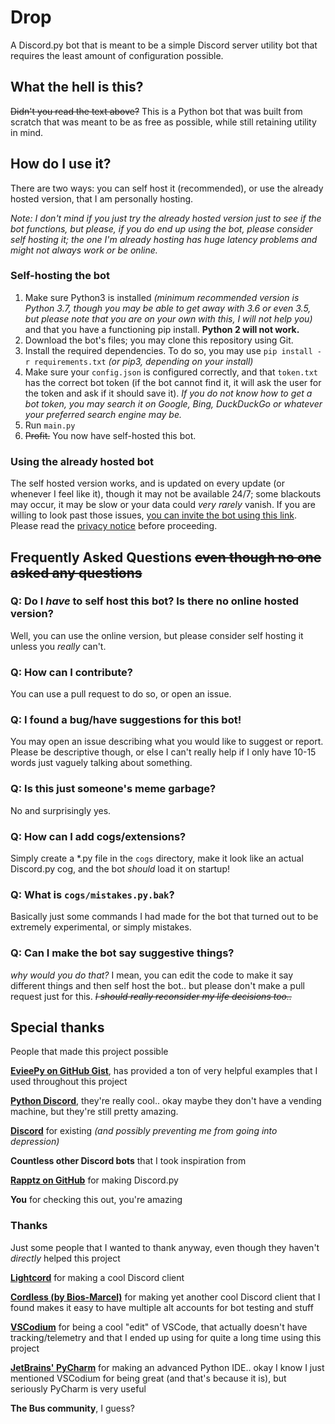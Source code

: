 # Drop
A Discord.py bot that is meant to be a simple Discord server utility bot that requires the least amount of configuration possible.

## What the hell is this? 
~~Didn't you read the text above?~~ This is a Python bot that was built from scratch that was meant to be as free as possible, while still retaining utility in mind. 
## How do I use it?
There are two ways: you can self host it (recommended), or use the already hosted version, that I am personally hosting.

*Note: I don't mind if you just try the already hosted version just to see if the bot functions, but please, if you do end up using the bot, please consider self hosting it; the one I'm already hosting has huge latency problems and might not always work or be online.*


### Self-hosting the bot
1. Make sure Python3 is installed *(minimum recommended version is Python 3.7, though you may be able to get away with 3.6 or even 3.5, but please note that you are on your own with this, I will not help you)* and that you have a functioning pip install. **Python 2 will not work.**
2. Download the bot's files; you may clone this repository using Git.
3. Install the required dependencies. To do so, you may use `pip install -r requirements.txt` *(or pip3, depending on your install)*
4. Make sure your `config.json` is configured correctly, and that `token.txt` has the correct bot token (if the bot cannot find it, it will ask the user for the token and ask if it should save it). *If you do not know how to get a bot token, you may search it on Google, Bing, DuckDuckGo or whatever your preferred search engine may be.*
5. Run `main.py`
6. ~~Profit.~~ You now have self-hosted this bot.

### Using the already hosted bot
The self hosted version works, and is updated on every update (or whenever I feel like it), though it may not be available 24/7; some blackouts may occur, it may be slow or your data could *very rarely* vanish.
If you are willing to look past those issues, [you can invite the bot using this link](https://discord.com/oauth2/authorize?client_id=749623401706029057&permissions=60518&scope=bot). Please read the [privacy notice](https://atlasc0r3.github.io/drop-bot/#privacy-notice) before proceeding.

## Frequently Asked Questions ~~even though no one asked any questions~~

### Q: Do I _have_ to self host this bot? Is there no online hosted version?
Well, you can use the online version, but please consider self hosting it unless you *really* can't.

### Q: How can I contribute?
You can use a pull request to do so, or open an issue.

### Q: I found a bug/have suggestions for this bot! 
You may open an issue describing what you would like to suggest or report. Please be descriptive though, or else I can't really help if I only have 10-15 words just vaguely talking about something. 

### Q: Is this just someone's meme garbage?
No and surprisingly yes.

### Q: How can I add cogs/extensions?
Simply create a \*.py file in the `cogs` directory, make it look like an actual Discord.py cog, and the bot *should* load it on startup!

### Q: What is `cogs/mistakes.py.bak`?
Basically just some commands I had made for the bot that turned out to be extremely experimental, or simply mistakes.

### Q: Can I make the bot say suggestive things? 
_why would you do that?_ I mean, you can edit the code to make it say different things and then self host the bot.. but please don't make a pull request just for this. ~~*I should really reconsider my life decisions too..*~~ 

## Special thanks
People that made this project possible

**[EvieePy on GitHub Gist](https://gist.github.com/EvieePy)**, has provided a ton of very helpful examples that I used throughout this project

**[Python Discord](https://pythondiscord.com/)**, they're really cool.. okay maybe they don't have a vending machine, but they're still pretty amazing.

**[Discord](https://discord.com)** for existing *(and possibly preventing me from going into depression)*

**Countless other Discord bots** that I took inspiration from

**[Rapptz on GitHub](https://github.com/Rapptz/)** for making Discord.py

**You** for checking this out, you're amazing

### Thanks
Just some people that I wanted to thank anyway, even though they haven't *directly* helped this project

**[Lightcord](https://lightcord.github.io/)** for making a cool Discord client

**[Cordless (by Bios-Marcel)](https://github.com/Bios-Marcel/cordless/)** for making yet another cool Discord client that I found makes it easy to have multiple alt accounts for bot testing and stuff

**[VSCodium](https://vscodium.com/)** for being a cool "edit" of VSCode, that actually doesn't have tracking/telemetry and that I ended up using for quite a long time using this project

**[JetBrains' PyCharm](https://www.jetbrains.com/pycharm/)** for making an advanced Python IDE.. okay I know I just mentioned VSCodium for being great (and that's because it is), but seriously PyCharm is very useful

**The Bus community**, I guess?

